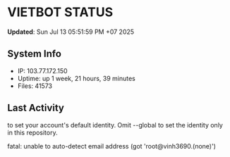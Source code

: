 # VIETBOT STATUS
**Updated**: Sun Jul 13 05:51:59 PM +07 2025

## System Info
- IP: 103.77.172.150
- Uptime: up 1 week, 21 hours, 39 minutes
- Files: 41573

## Last Activity

to set your account's default identity.
Omit --global to set the identity only in this repository.

fatal: unable to auto-detect email address (got 'root@vinh3690.(none)')
